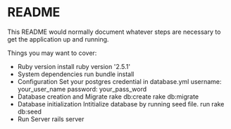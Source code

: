 # README

This README would normally document whatever steps are necessary to get the
application up and running.

Things you may want to cover:

* Ruby version
    install ruby version '2.5.1'
* System dependencies
   run bundle install
* Configuration
   Set your postgres credential in database.yml
    username: your_user_name
    password: your_pass_word
* Database creation and Migrate
    rake db:create
    rake db:migrate
* Database initialization
    Intitialize database by running seed file.
     run rake db:seed
 * Run Server
    rails server
